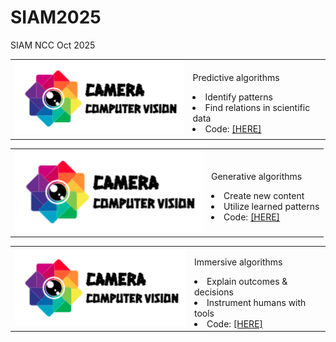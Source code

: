 # SIAM2025
SIAM NCC Oct 2025

<table border="0">
 <tr>
    <td><img src="https://github.com/dani-lbnl/introvision/blob/main/cameracomputervision.png" width="300">
    </td>
    <td>
     <p>
      Predictive algorithms
      <li> Identify patterns
      <li> Find relations in scientific data
      <li> Code: <a href='https://www.dropbox.com/s/4z9mc48h6clkrci/notebooks_nersc.zip?dl=0'>[HERE]</a>
      </td>
 </tr>
</table>

<table border="0">
 <tr>
    <td><img src="https://github.com/dani-lbnl/introvision/blob/main/cameracomputervision.png" width="300">
    </td>
    <td>
     <p>
      Generative algorithms
      <li> Create new content
      <li> Utilize learned patterns
      <li> Code: <a href='https://www.dropbox.com/s/4z9mc48h6clkrci/notebooks_nersc.zip?dl=0'>[HERE]</a>
      </td>
 </tr>
</table>

<table border="0">
 <tr>
    <td><img src="https://github.com/dani-lbnl/introvision/blob/main/cameracomputervision.png" width="300">
    </td>
    <td>
     <p>
      Immersive algorithms
      <li> Explain outcomes & decisions
      <li> Instrument humans with tools
      <li> Code: <a href='https://www.dropbox.com/s/4z9mc48h6clkrci/notebooks_nersc.zip?dl=0'>[HERE]</a>
      </td>
 </tr>
</table>
